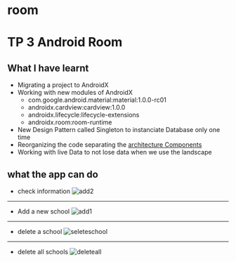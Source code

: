 # room

# TP 3 Android Room

## What I have learnt
* Migrating a project to AndroidX
* Working with new modules of AndroidX
    * com.google.android.material:material:1.0.0-rc01
    * androidx.cardview:cardview:1.0.0
    * androidx.lifecycle:lifecycle-extensions
    * androidx.room:room-runtime
* New Design Pattern called Singleton to instanciate Database only one time
* Reorganizing the code separating the [architecture Components](https://www.youtube.com/watch?v=FrteWKKVyzI)
* Working with live Data to not lose data when we use the landscape

## what the app can do
* check information 
![add2](https://user-images.githubusercontent.com/34620469/52674192-b858e700-2f1a-11e9-89d9-8155b3b87911.gif)

------------------------------------------------------
* Add a new school
![add1](https://user-images.githubusercontent.com/34620469/52674197-b98a1400-2f1a-11e9-90d1-df8596990334.gif)

-----------------------------------------------------

* delete a school
![seleteschool](https://user-images.githubusercontent.com/34620469/52674064-64e69900-2f1a-11e9-9456-2fe7d4743a37.gif)

-----------------------------------------------------------

* delete all schools
![deleteall](https://user-images.githubusercontent.com/34620469/52674185-b55df680-2f1a-11e9-9d46-e545201b02ee.gif)

